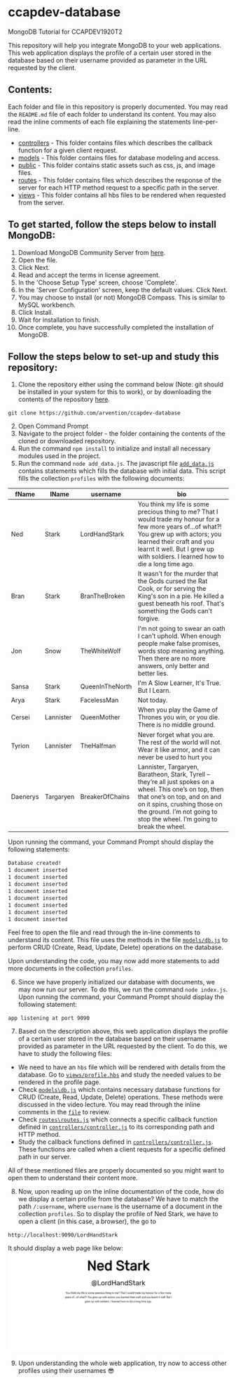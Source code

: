 # ccapdev-database
MongoDB Tutorial for CCAPDEV1920T2

This repository will help you integrate MongoDB to your web applications. This web application displays the profile of a certain user stored in the database based on their username provided as parameter in the URL requested by the client.

## Contents:

Each folder and file in this repository is properly documented. You may read the `README.md` file of each folder to understand its content. You may also read the inline comments of each file explaining the statements line-per-line.

- [controllers](https://github.com/arvention/ccapdev-database/tree/master/controllers) - This folder contains files which describes the callback function for a given client request.
- [models](https://github.com/arvention/ccapdev-database/tree/master/models) - This folder contains files for database modeling and access.
- [public](https://github.com/arvention/ccapdev-database/tree/master/public) - This folder contains static assets such as css, js, and image files.
- [routes](https://github.com/arvention/ccapdev-database/tree/master/routes) - This folder contains files which describes the response of the server for each HTTP method request to a specific path in the server.
- [views](https://github.com/arvention/ccapdev-database/tree/master/views) - This folder contains all hbs files to be rendered when requested from the server.

## To get started, follow the steps below to install MongoDB:
1. Download MongoDB Community Server from [here](https://www.mongodb.com/download-center/community).
2. Open the file.
3. Click Next.
4. Read and accept the terms in license agreement.
5. In the 'Choose Setup Type' screen, choose 'Complete'.
6. In the 'Server Configuration' screen, keep the default values. Click Next.
7. You may choose to install (or not) MongoDB Compass. This is similar to MySQL workbench.
8. Click Install.
9. Wait for installation to finish.
10. Once complete, you have successfully completed the installation of MongoDB.

## Follow the steps below to set-up and study this repository:
1. Clone the repository either using the command below (Note: git should be installed in your system for this to work), or by downloading the contents of the repository [here](https://github.com/arvention/ccapdev-database/archive/master.zip).
```
git clone https://github.com/arvention/ccapdev-database
```
2. Open Command Prompt
3. Navigate to the project folder - the folder containing the contents of the cloned or downloaded repository.
4. Run the command `npm install` to initialize and install all necessary modules used in the project.
5. Run the command `node add_data.js`. The javascript file [`add_data.js`](https://github.com/arvention/ccapdev-database/blob/master/add_data.js) contains statements which fills the database with initial data. This script fills the collection `profiles` with the following documents:

| fName    | lName     | username        | bio                                                                                                                                                                                                                                                          |
|----------|-----------|-----------------|--------------------------------------------------------------------------------------------------------------------------------------------------------------------------------------------------------------------------------------------------------------|
| Ned      | Stark     | LordHandStark   | You think my life is some precious thing to me? That I would trade my honour for a few more years of...of what?! You grew up with actors; you learned their craft and you learnt it well. But I grew up with soldiers. I learned how to die a long time ago. |
| Bran     | Stark     | BranTheBroken   | It wasn't for the murder that the Gods cursed the Rat Cook, or for serving the King's son in a pie. He killed a guest beneath his roof. That's something the Gods can't forgive.                                                                             |
| Jon      | Snow      | TheWhiteWolf    | I'm not going to swear an oath I can't uphold. When enough people make false promises, words stop meaning anything. Then there are no more answers, only better and better lies.                                                                             |
| Sansa    | Stark     | QueenInTheNorth | I'm A Slow Learner, It's True. But I Learn.                                                                                                                                                                                                                  |
| Arya     | Stark     | FacelessMan     | Not today.                                                                                                                                                                                                                                                   |
| Cersei   | Lannister | QueenMother     | When you play the Game of Thrones you win, or you die. There is no middle ground.                                                                                                                                                                            |
| Tyrion   | Lannister | TheHalfman      | Never forget what you are. The rest of the world will not. Wear it like armor, and it can never be used to hurt you                                                                                                                                          |
| Daenerys | Targaryen | BreakerOfChains | Lannister, Targaryen, Baratheon, Stark, Tyrell – they’re all just spokes on a wheel. This one’s on top, then that one’s on top, and on and on it spins, crushing those on the ground. I’m not going to stop the wheel. I’m going to break the wheel.         |

Upon running the command, your Command Prompt should display the following statements:
```
Database created!
1 document inserted
1 document inserted
1 document inserted
1 document inserted
1 document inserted
1 document inserted
1 document inserted
1 document inserted
```

Feel free to open the file and read through the in-line comments to understand its content. This file uses the methods in the file [`models/db.js`](https://github.com/arvention/ccapdev-database/blob/master/models/db.js) to perform CRUD (Create, Read, Update, Delete) operations on the database.

Upon understanding the code, you may now add more statements to add more documents in the collection `profiles`.

6. Since we have properly initialized our database with documents, we may now run our server. To do this, we run the command `node index.js`. Upon running the command, your Command Prompt should display the following statement:
```
app listening at port 9090
```

7. Based on the description above, this web application displays the profile of a certain user stored in the database based on their username provided as parameter in the URL requested by the client. To do this, we have to study the following files:

- We need to have an `hbs` file which will be rendered with details from the database. Go to [`views/profile.hbs`](https://github.com/arvention/ccapdev-database/blob/master/views/profile.hbs) and study the needed values to be rendered in the profile page.
- Check [`models\db.js`](https://github.com/arvention/ccapdev-database/blob/master/models/db.js) which contains necessary database functions for CRUD (Create, Read, Update, Delete) operations. These methods were discussed in the video lecture. You may read through the inline comments in the [`file`](https://github.com/arvention/ccapdev-database/blob/master/models/db.js) to review.
- Check [`routes\routes.js`](https://github.com/arvention/ccapdev-database/blob/master/routes/routes.js) which connects a specific callback function defined in [`controllers/controller.js`](https://github.com/arvention/ccapdev-database/blob/master/controllers/controller.js) to its corresponding path and HTTP method.
- Study the callback functions defined in [`controllers/controller.js`](https://github.com/arvention/ccapdev-database/blob/master/controllers/controller.js). These functions are called when a client requests for a specific defined path in our server.

All of these mentioned files are properly documented so you might want to open them to understand their content more.

8. Now, upon reading up on the inline documentation of the code, how do we display a certain profile from the database? We have to match the path `/:username`, where `username` is the username of a document in the collection `profiles`. So to display the profile of Ned Stark, we have to open a client (in this case, a browser), the go to
```
http://localhost:9090/LordHandStark
```

It should display a web page like below:
![alt text](https://github.com/arvention/ccapdev-database/blob/master/profile-LordHandStark.png "Ned Stark | Profile")

9. Upon understanding the whole web application, try now to access other profiles using their usernames :sunglasses:
